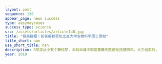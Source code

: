 ```yaml
---
layout: post
sequence: 136
appear_page: news success
type: easymaycases
success_type: science
src: /assets/articles/article148.jpg
title: "易美捷报丨斩获藤校哥伦比亚大学生物科学硕士录取"
title_short: nan
use_short_title: nan
description: R同学从小有个藤校梦，本科申请冲刺常春藤失败使他抱憾四年。大三结束时，R同学手握着3.3+GPA的成绩单，相对无言。”以前走进藤校是理想，现在圆梦藤校彻底变成空想。”在朋友的鼓励下，他找到易美教育，希望最后拯救自己的梦想，不至于沦为白日梦。
year: 2019
---
```


